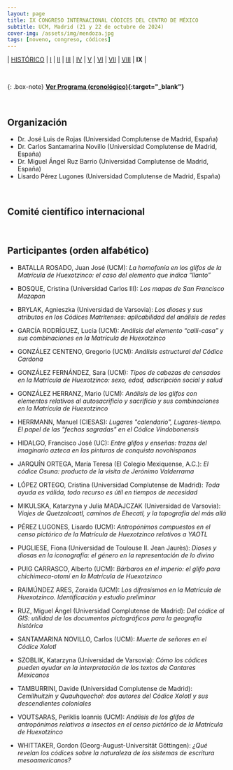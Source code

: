 ```yaml
---
layout: page
title: IX CONGRESO INTERNACIONAL CÓDICES DEL CENTRO DE MÉXICO
subtitle: UCM, Madrid (21 y 22 de octubre de 2024)
cover-img: /assets/img/mendoza.jpg
tags: [noveno, congreso, códices]
---
```


| [HISTÓRICO](/congresos/codices/historico) | [I](/congresos/codices/i) | [II](/congresos/codices/ii) | [III](/congresos/codices/iii) | [IV](/congresos/codices/iv) | [V](/congresos/codices/v) | [VI](/congresos/codices/vi) | [VII](/congresos/codices/vii) | [VIII](/congresos/codices/viii) | **IX** |

<br/>

{: .box-note}
**[Ver Programa (cronológico)](/congresos/codices/ix/docs/IX-Congreso-2024.pdf){:target="_blank"}**

<br/>

## Organización

 - Dr. José Luis de Rojas (Universidad Complutense de Madrid, España)
 - Dr. Carlos Santamarina Novillo (Universidad Complutense de Madrid, España)
 - Dr. Miguel Ángel Ruz Barrio (Universidad Complutense de Madrid, España)
 - Lisardo Pérez Lugones (Universidad Complutense de Madrid, España)

<br/>

## Comité científico internacional

<br/>

## Participantes (orden alfabético)

- BATALLA ROSADO, Juan José (UCM): *La homofonía en los glifos de la Matrícula de Huexotzinco: el caso del elemento que indica “llanto”*

- BOSQUE, Cristina (Universidad Carlos III): *Los mapas de San Francisco Mazapan*

- BRYLAK, Agnieszka (Universidad de Varsovia): *Los dioses y sus atributos en los Códices Matritenses: aplicabilidad del análisis de redes*

- GARCÍA RODRÍGUEZ, Lucía (UCM): *Análisis del elemento “calli-casa” y sus combinaciones en la Matrícula de Huexotzinco*

- GONZÁLEZ CENTENO, Gregorio (UCM): *Análisis estructural del Códice Cardona*

- GONZÁLEZ FERNÁNDEZ, Sara (UCM): *Tipos de cabezas de censados en la Matrícula de Huexotzinco: sexo, edad, adscripción social y salud*

- GONZÁLEZ HERRANZ, Mario (UCM): *Análisis de los glifos con elementos relativos al autosacrificio y sacrificio y sus combinaciones en la Matrícula de Huexotzinco*

- HERRMANN, Manuel (CIESAS): *Lugares "calendario", Lugares-tiempo. El papel de las "fechas sagradas" en el Códice Vindobonensis*

- HIDALGO, Francisco José (UC): *Entre glifos y enseñas: trazas del imaginario azteca en las pinturas de conquista novohispanas*

- JARQUÍN ORTEGA, María Teresa (El Colegio Mexiquense, A.C.): *El códice Osuna: producto de la visita de Jerónimo Valderrama*

- LÓPEZ ORTEGO, Cristina (Universidad Complutense de Madrid): *Toda ayuda es válida, todo recurso es útil en tiempos de necesidad*

- MIKULSKA, Katarzyna y Julia MADAJCZAK (Universidad de Varsovia): *Viajes de Quetzalcoatl, caminos de Ehecatl, y la topografía del más allá*

- PÉREZ LUGONES, Lisardo (UCM): *Antropónimos compuestos en el censo pictórico de la Matrícula de Huexotzinco relativos a YAOTL*

- PUGLIESE, Fiona (Universidad de Toulouse II. Jean Jaurès): *Dioses y diosas en la iconografía: el género en la representación de lo divino*

- PUIG CARRASCO, Alberto (UCM): *Bárbaros en el imperio: el glifo para chichimeca-otomí en la Matrícula de Huexotzinco*

- RAIMÚNDEZ ARES, Zoraida (UCM): *Los difrasismos en la Matrícula de Huexotzinco. Identificación y estudio preliminar*

- RUZ, Miguel Ángel (Universidad Complutense de Madrid): *Del códice al GIS: utilidad de los documentos pictográficos para la geografía histórica*

- SANTAMARINA NOVILLO, Carlos (UCM): *Muerte de señores en el Códice Xolotl*

- SZOBLIK, Katarzyna (Universidad de Varsovia): *Cómo los códices pueden ayudar en la interpretación de los textos de Cantares Mexicanos*

- TAMBURRINI, Davide (Universidad Complutense de Madrid): *Cemilhuitzin y Quauhquechol: dos autores del Códice Xolotl y sus descendientes coloniales*

- VOUTSARAS, Periklis Ioannis (UCM): *Análisis de los glifos de antropónimos relativos a insectos en el censo pictórico de la Matrícula de Huexotzinco*

- WHITTAKER, Gordon (Georg-August-Universität Göttingen): *¿Qué revelan los códices sobre la naturaleza de los sistemas de escritura mesoamericanos?*
